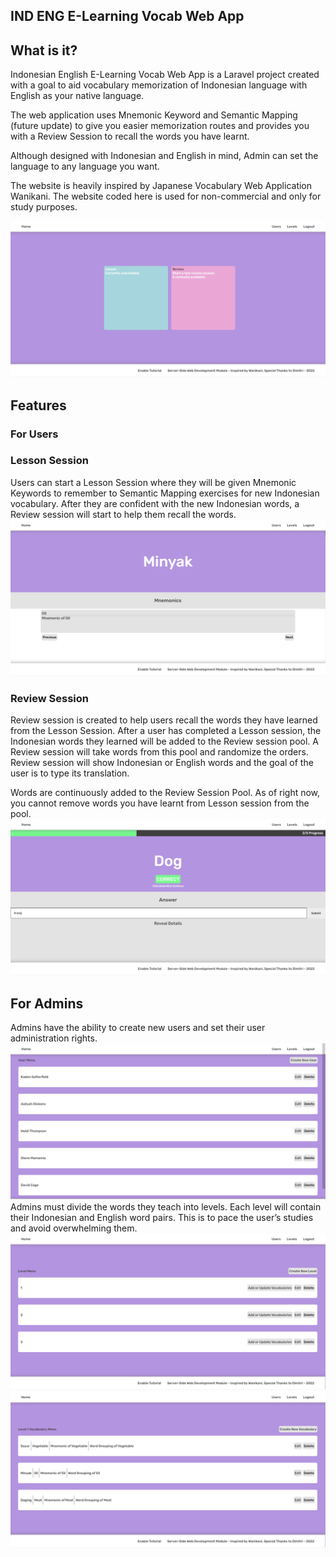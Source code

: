 ## IND ENG E-Learning Vocab Web App

## What is it?
Indonesian English E-Learning Vocab Web App is a Laravel project created with a goal to aid vocabulary memorization of Indonesian language with English as your native language. 

The web application uses Mnemonic Keyword and Semantic Mapping (future update) to give you easier memorization routes and provides you with a Review Session to recall the words you have learnt.

Although designed with Indonesian and English in mind, Admin can set the language to any language you want.

The website is heavily inspired by Japanese Vocabulary Web Application Wanikani. The website coded here is used for non-commercial and only for study purposes.

![](public/readmeImages/readmeImage_mainMenu.png)

## Features
### For Users
### Lesson Session
Users can start a Lesson Session where they will be given Mnemonic Keywords to remember to Semantic Mapping exercises for new Indonesian vocabulary. After they are confident with the new Indonesian words, a Review session will start to help them recall the words.
![](public/readmeImages/readmeImage_lessonSession.png)

### Review Session
Review session is created to help users recall the words they have learned from the Lesson Session. After a user has completed a Lesson session, the Indonesian words they learned will be added to the Review session pool. A Review session will take words from this pool and randomize the orders. Review session will show Indonesian or English words and the goal of the user is to type its translation. 

Words are continuously added to the Review Session Pool. As of right now, you cannot remove words you have learnt from Lesson session from the pool.
![](public/readmeImages/readmeImage_reviewSession.png)
## For Admins
Admins have the ability to create new users and set their user administration rights.
![](public/readmeImages/readmeImage_adminUser.png)
Admins must divide the words they teach into levels. Each level will contain their Indonesian and English word pairs. This is to pace the user’s studies and avoid overwhelming them.
![](public/readmeImages/readmeImage_adminLevel.png)
![](public/readmeImages/readmeImage_adminVocabulary.png)

